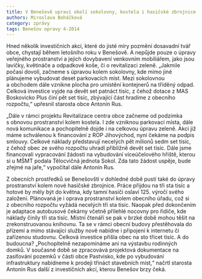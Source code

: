 ```yaml
---
title: V Benešově upraví okolí sokolovny, kostela i hasičské zbrojnice
authors: Miroslava Boháčková
category: zprávy
tags: Benešov opravy 4-2014
---
```


Hned několik investičních akcí, které do jisté míry pozmění dosavadní tvář obce, chystají během letošního roku v Benešově. A nepůjde pouze o úpravy veřejného prostranství a jejich dovybavení venkovním mobiliářem, jako jsou lavičky, květináče a odpadkové koše, či o revitalizaci zeleně. „Jakmile počasí dovolí, začneme s úpravou kolem sokolovny, kde mimo jiné plánujeme vybudovat deset parkovacích míst. Mezi sokolovnou a obchodem dále vznikne plocha pro umístění kontejnerů na tříděný odpad. Celková investice vyjde na devět set patnáct tisíc, z čehož dotace z MAS Boskovicko Plus činí pět set tisíc, zbývající část hradíme z obecního rozpočtu,“ upřesnil starosta obce Antonín Rus.

„Dále v rámci projektu Revitalizace centra obce začneme od podzimka s obnovou prostranství kolem kostela. I zde vzniknou parkovací místa, dále nová komunikace a pochopitelně dojde i na celkovou úpravu zeleně. Akci již máme schválenou k financování z ROP Jihovýchod, nyní čekáme na podpis smlouvy. Celkové náklady představují necelých pět milionů sedm set tisíc, z čehož obec ze svého rozpočtu uhradí přibližně devět set tisíc. Dále jsme financovali vypracování žádosti na vybudování víceúčelového hřiště, kterou si u MŠMT podala Tělocvičná jednota Sokol. Zda tato žádost uspěje, bude zřejmé na jaře,“ vypočítal dále Antonín Rus.

Z obecních prostředků se Benešovští v dohledné době pustí také do úpravy prostranství kolem nové hasičské zbrojnice. Práce přijdou na tři sta tisíc a hotové by měly být do května, kdy tamní hasiči oslaví 125. výročí svého založení. Plánovaná je i oprava prostranství kolem obecního úřadu, což si z obecního rozpočtu vyžádá necelých tři sta tisíc. Naopak před dokončením je adaptace autobusové čekárny včetně přilehlé nocovny pro řidiče, kde náklady činily tři sta tisíc. Místní čtenáři se pak v brzké době mohou těšit na zrekonstruovanou knihovnu. Ta se v rámci obecní budovy přestěhovala do přízemí a mimo stávající služby nově nabídne i připojení k internetu či zařízenou studovnu. Celková investice přišla obec na sto třicet tisíc.
A do budoucna? „Pochopitelně nezapomínáme ani na výstavbu rodinných domků. V současné době se zpracovává projektová dokumentace na zasíťování pozemků v části obce Pastvisko, kde po vybudování infrastruktury nabídneme k prodeji třináct stavebních míst,“ načrtl starosta Antonín Rus další z investičních akcí, kterou Benešov brzy čeká.